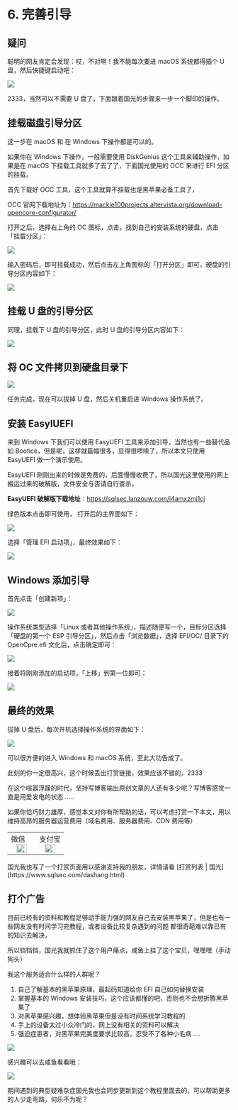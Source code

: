 # 6. 完善引导

## 疑问

聪明的网友肯定会发现：哎，不对啊！我不能每次要进 macOS 系统都得插个 U 盘，然后快捷键启动吧：

![](https://image.3001.net/images/20210921/16322099931547.jpg)

2333，当然可以不需要 U 盘了，下面跟着国光的步骤来一步一个脚印的操作。

## 挂载磁盘引导分区

这一步在 macOS 和 在 Windows 下操作都是可以的。

如果你在 Windows 下操作，一般需要使用 DiskGenius 这个工具来辅助操作，如果是在 macOS 下挂载工具就多了去了了，下面国光使用的 OCC 来进行 EFI 分区的挂载。

首先下载好 OCC 工具，这个工具就算不挂载也是黑苹果必备工具了，

OCC 官网下载地址为：https://mackie100projects.altervista.org/download-opencore-configurator/

打开之后，选择右上角的 OC 图标，点击，找到自己的安装系统的硬盘，点击「挂载分区」：

![](https://image.3001.net/images/20210921/16322148009684.jpg) 

输入密码后，即可挂载成功，然后点击左上角图标的「打开分区」即可，硬盘的引导分区内容如下：

![](https://image.3001.net/images/20210921/16322149682728.jpg)

## 挂载 U 盘的引导分区

同理，挂载下 U 盘的引导分区，此时 U 盘的引导分区内容如下：

![](https://image.3001.net/images/20210921/16322151001012.jpg)   

## 将 OC 文件拷贝到硬盘目录下

![](https://image.3001.net/images/20210921/16322152111064.jpg)  

任务完成，现在可以拔掉 U 盘，然后关机重启进 Windows 操作系统了。

## 安装 EasyIUEFI

来到 Windows 下我们可以使用 EasyUEFI 工具来添加引导，当然也有一些替代品如 Bootice，但是呢，这样就篇幅很多，显得很啰嗦了，所以本文只使用 EasyUEFI 做一个演示使用。

EasyUEFI 刚刚出来的时候是免费的，后面慢慢收费了，所以国光这里使用的网上搬运过来的破解版，文件安全与否请自行查杀。

**EasyUEFI 破解版下载地址**：https://sqlsec.lanzouw.com/i4amxzmj1cj

绿色版本点击即可使用， 打开后的主界面如下：

![](https://image.3001.net/images/20210921/16322157579048.jpg) 

选择「管理 EFI 启动项」，最终效果如下：

![](https://image.3001.net/images/20210921/16322158115168.jpg) 

## Windows 添加引导

首先点击「创建新项」：

![](https://image.3001.net/images/20210921/16322158943839.jpg)  

操作系统类型选择「Linux 或者其他操作系统」，描述随便写一个，目标分区选择「硬盘的第一个 ESP 引导分区」，然后点击「浏览数据」，选择 EFI/OC/ 目录下的 OpenCpre.efi 文化后，点击确定即可：

![](https://image.3001.net/images/20210921/16322159838454.jpg)

接着将刚刚添加的启动项，「上移」到第一位即可：

![](https://image.3001.net/images/20210921/16322161168406.jpg) 

## 最终的效果

拔掉 U 盘后，每次开机选择操作系统的界面如下：

![](https://image.3001.net/images/20210921/1632216237501.jpg)  

可以很方便的进入 Windows 和 macOS 系统，至此大功告成了。

此刻的你一定很高兴，这个时候丢出打赏链接，效果应该不错的，2333

在这个喧嚣浮躁的时代，坚持写博客输出原创文章的人还有多少呢？写博客感觉一直是用爱发电的状态......

如果你恰巧财力雄厚，感觉本文对你有所帮助的话，可以考虑打赏一下本文，用以维持高昂的服务器运营费用（域名费用、服务器费用、CDN 费用等）

<table>
    <tr>
        <td>微信
            <center><img src="https://image.3001.net/images/20200421/1587449920128.jpg " width="70%"></center>
        </td>
        <td width="50%">
          支付宝
            <center><img src="https://image.3001.net/images/20200421/15874503376388.jpg" width="70%"></center>
        </td>
    </tr>
</table>
国光我也写了一个打赏页面用以感谢支持我的朋友，详情请看 [打赏列表 | 国光](https://www.sqlsec.com/dashang.html)

## 打个广告

目前已经有的资料和教程足够动手能力强的网友自己去安装黑苹果了，但是也有一些网友没有时间学习完教程，或者设备比较复杂遇到的问题
都很奇葩难以靠已有的知识去解决，

所以铛铛铛，国光我就抓住了这个用户痛点，咸鱼上挂了这个宝贝，嘿嘿嘿（手动狗头）

我这个服务适合什么样的人群呢？

1. 自己了解基本的黑苹果原理，最起码知道给你 EFI 自己如何替换安装
2. 掌握基本的 Windows 安装技巧，这个应该都懂的吧，否则也不会想折腾黑苹果了
3. 对黑苹果感兴趣，想体验黑苹果但是没有时间系统学习教程的
4. 手上的设备太过小众冷门的，网上没有相关的资料可以解决
5. 强迫症患者，对黑苹果完美度要求比较高，忍受不了各种小毛病
   ....

![](https://image.3001.net/images/20220319/16476611133376.png) 

感兴趣可以去咸鱼看看哦：

![](https://image.3001.net/images/20220319/16476612238377.jpg) 

期间遇到的典型疑难杂症国光我也会同步更新到这个教程里面去的，可以帮助更多的人少走弯路，何乐不为呢？

